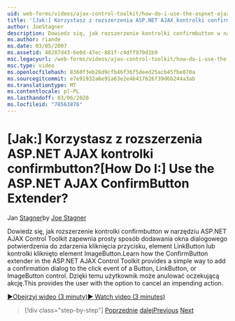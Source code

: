 ```yaml
---
uid: web-forms/videos/ajax-control-toolkit/how-do-i-use-the-aspnet-ajax-confirmbutton-extender
title: '[Jak:] Korzystasz z rozszerzenia ASP.NET AJAX kontrolki confirmbutton? | Microsoft Docs'
author: JoeStagner
description: Dowiedz się, jak rozszerzenie kontrolki confirmbutton w narzędziu ASP.NET AJAX Control Toolkit zapewnia prosty sposób dodawania okna dialogowego potwierdzenia do zdarzenia kliknięcia przycisku, L...
ms.author: riande
ms.date: 03/05/2007
ms.assetid: 40287d43-6e0d-47ec-881f-c4dff970d1b9
msc.legacyurl: /web-forms/videos/ajax-control-toolkit/how-do-i-use-the-aspnet-ajax-confirmbutton-extender
msc.type: video
ms.openlocfilehash: 8360f3eb26d9cfb46f36f5deed25acb45fbe070a
ms.sourcegitcommit: e7e91932a6e91a63e2e46417626f39d6b244a3ab
ms.translationtype: MT
ms.contentlocale: pl-PL
ms.lasthandoff: 03/06/2020
ms.locfileid: "78563876"
---
```

# <a name="how-do-i-use-the-aspnet-ajax-confirmbutton-extender"></a><span data-ttu-id="f441a-104">[Jak:] Korzystasz z rozszerzenia ASP.NET AJAX kontrolki confirmbutton?</span><span class="sxs-lookup"><span data-stu-id="f441a-104">[How Do I:] Use the ASP.NET AJAX ConfirmButton Extender?</span></span>

<span data-ttu-id="f441a-105">Jan [Stagner](https://github.com/JoeStagner)</span><span class="sxs-lookup"><span data-stu-id="f441a-105">by [Joe Stagner](https://github.com/JoeStagner)</span></span>

<span data-ttu-id="f441a-106">Dowiedz się, jak rozszerzenie kontrolki confirmbutton w narzędziu ASP.NET AJAX Control Toolkit zapewnia prosty sposób dodawania okna dialogowego potwierdzenia do zdarzenia kliknięcia przycisku, element LinkButton lub kontrolki kliknięto element ImageButton.</span><span class="sxs-lookup"><span data-stu-id="f441a-106">Learn how the ConfirmButton extender in the ASP.NET AJAX Control Toolkit provides a simple way to add a confirmation dialog to the click event of a Button, LinkButton, or ImageButton control.</span></span> <span data-ttu-id="f441a-107">Dzięki temu użytkownik może anulować oczekującą akcję.</span><span class="sxs-lookup"><span data-stu-id="f441a-107">This provides the user with the option to cancel an impending action.</span></span>

[<span data-ttu-id="f441a-108">&#9654;Obejrzyj wideo (3 minuty)</span><span class="sxs-lookup"><span data-stu-id="f441a-108">&#9654; Watch video (3 minutes)</span></span>](https://channel9.msdn.com/Blogs/ASP-NET-Site-Videos/how-do-i-use-the-aspnet-ajax-confirmbutton-extender)

> [!div class="step-by-step"]
> <span data-ttu-id="f441a-109">[Poprzednie](how-do-i-get-started-with-the-aspnet-ajax-animation-extender-control.md)
> [dalej](how-do-i-use-the-aspnet-ajax-slider-control.md)</span><span class="sxs-lookup"><span data-stu-id="f441a-109">[Previous](how-do-i-get-started-with-the-aspnet-ajax-animation-extender-control.md)
[Next](how-do-i-use-the-aspnet-ajax-slider-control.md)</span></span>
